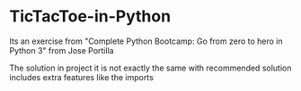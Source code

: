 # TicTacToe-in-Python

Its an exercise from "Complete Python Bootcamp: Go from zero to hero in Python 3" from Jose Portilla 

The solution in project it is not exactly the same with recommended solution includes extra features like the imports

